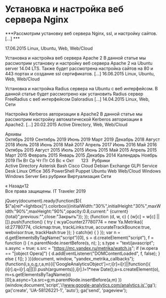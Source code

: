 #  Установка и настройка веб сервера Nginx   
***Рассмотрим установку веб сервера Nginx, ssl, и настройку сайтов. [...] ***

 17.06.2015 
 Linux, Ubuntu, Web, Web/Cloud 
        
	
 
 Установка и настройка веб сервера Apache 2 
В данной статье мы рассмотрим установку и настройку веб сервера Apache 2 на Ubuntu server 14.04 LTS.
Также будет рассмотрена настройка сайтов на 80 и 443 портах и создание ssl сертификатов. [...] 
 16.06.2015 
 Linux, Ubuntu, Web, Web/Cloud 
        
	
 
 Установка и настройка Radius сервера на Ubuntu с веб интерфейсом. 
В данной статье будет рассмотрено как установить Radius сервер FreeRadius с веб интерфейсом Daloradius [...] 
 14.04.2015 
 Linux, Web, Сети 
        
	
 
 Настройка Kerberos авторизации в Apache2 
В данной статье мы рассмотрим настройку автоматической Kerberos авторизации в Apache2.  [...] 
 20.02.2015 
 Active Directory, Web, Web/Cloud 
        
Архивы		
Октябрь 2019
Сентябрь 2019
Июнь 2019
Март 2019
Декабрь 2018
Август 2018
Июль 2018
Июнь 2018
Май 2017
Апрель 2017
Июнь 2016
Май 2016
Октябрь 2015
Август 2015
Июль 2015
Июнь 2015
Май 2015
Апрель 2015
Март 2015
Февраль 2015
Январь 2015
Декабрь 2014
Календарь
Ноябрь 2019
Пн
Вт
Ср
Чт
Пт
Сб
Вс
&laquo; Окт
&nbsp;
&nbsp;
&nbsp;123
&nbsp;
Рубрики		
Active Directory
Asterisk
Bash
Cisco
Cloud
Debian
Exchange
GLPI Service Desk
Linux
Office 365
PowerShell
Puppet
Ubuntu
Web
Web/Cloud
Windows
Windows Server
Без рубрики
Виртуализация
Сети
                 
« Назад«12  
Все права защищены. IT Traveler 2019 
                            
jQuery(document).ready(function($){
$("a[rel*=lightbox]").colorbox({initialWidth:"30%",initialHeight:"30%",maxWidth:"90%",maxHeight:"90%",opacity:0.8,current:" {current}  {total}",previous:"",close:"Закрыть"});
});
(function (d, w, c) {
(w[c] = w[c] || []).push(function() {
try {
w.yaCounter27780774 = new Ya.Metrika({
id:27780774,
clickmap:true,
trackLinks:true,
accurateTrackBounce:true,
webvisor:true,
trackHash:true
});
} catch(e) { }
});
var n = d.getElementsByTagName("script")[0],
s = d.createElement("script"),
f = function () { n.parentNode.insertBefore(s, n); };
s.type = "text/javascript";
s.async = true;
s.src = "https://mc.yandex.ru/metrika/watch.js";
if (w.opera == "[object Opera]") {
d.addEventListener("DOMContentLoaded", f, false);
} else { f(); }
})(document, window, "yandex_metrika_callbacks");
(function(i,s,o,g,r,a,m){i['GoogleAnalyticsObject']=r;i[r]=i[r]||function(){
(i[r].q=i[r].q||[]).push(arguments)},i[r].l=1*new Date();a=s.createElement(o),
m=s.getElementsByTagName(o)[0];a.async=1;a.src=g;m.parentNode.insertBefore(a,m)
})(window,document,'script','//www.google-analytics.com/analytics.js','ga');
ga('create', 'UA-58126221-1', 'auto');
ga('send', 'pageview');

